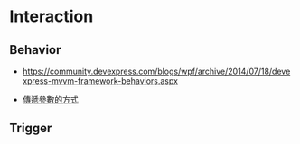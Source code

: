 # Interaction

## Behavior

- https://community.devexpress.com/blogs/wpf/archive/2014/07/18/devexpress-mvvm-framework-behaviors.aspx

- [傳遞參數的方式](https://www.devexpress.com/Support/Center/Question/Details/T440798/how-to-add-dxmvvm-interaction-behaviors-to-list-item-inside-datatemplate)

## Trigger

